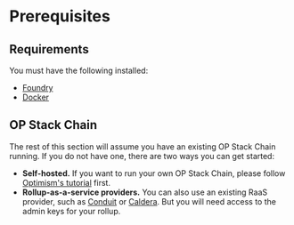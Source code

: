 # Prerequisites

## Requirements

You must have the following installed:

- [Foundry](https://book.getfoundry.sh/getting-started/installation)
- [Docker](https://docs.docker.com/get-started/)

## OP Stack Chain

The rest of this section will assume you have an existing OP Stack Chain running. If you do not have one, there are two ways you can get started:

- **Self-hosted.** If you want to run your own OP Stack Chain, please follow [Optimism's tutorial](https://docs.optimism.io/builders/chain-operators/tutorials/create-l2-rollup) first.
- **Rollup-as-a-service providers.** You can also use an existing RaaS provider, such as [Conduit](https://conduit.xyz/) or [Caldera](https://www.caldera.xyz/). But you will need access to the admin keys for your rollup.
